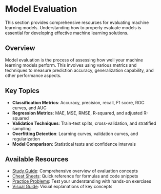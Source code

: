 # Model Evaluation

This section provides comprehensive resources for evaluating machine learning models. Understanding how to properly evaluate models is essential for developing effective machine learning solutions.

## Overview

Model evaluation is the process of assessing how well your machine learning models perform. This involves using various metrics and techniques to measure prediction accuracy, generalization capability, and other performance aspects.

## Key Topics

- **Classification Metrics**: Accuracy, precision, recall, F1 score, ROC curves, and AUC
- **Regression Metrics**: MAE, MSE, RMSE, R-squared, and adjusted R-squared
- **Validation Techniques**: Train-test splits, cross-validation, and stratified sampling
- **Overfitting Detection**: Learning curves, validation curves, and regularization
- **Model Comparison**: Statistical tests and confidence intervals

## Available Resources

- [Study Guide](01-model-evaluation-study-guide.md): Comprehensive overview of evaluation concepts
- [Cheat Sheets](02-model-evaluation-cheat-sheets.md): Quick reference for formulas and code snippets
- [Practice Problems](03-model-evaluation-practice-problems.md): Test your understanding with hands-on exercises
- [Visual Guide](04-model-evaluation-visual-guide.md): Visual explanations of key concepts
